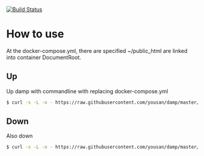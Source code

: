 [![Build Status](https://travis-ci.org/yousan/damp.svg?branch=master)](https://travis-ci.org/yousan/damp)


# How to use

At the docker-compose.yml, there are specified ~/public_html are linked into container DocumentRoot.

## Up
Up damp with commandline with replacing docker-compose.yml
```bash
$ curl -s -L -o - https://raw.githubusercontent.com/yousan/damp/master/docker-compose.yml | sed -e 's/#      - ~\/public_html:\/var\/www\/vhosts/      - ~\/public_html:\/var\/www\/vhosts/g' | docker-compose -f - up
```

## Down
Also down
```bash
$ curl -s -L -o - https://raw.githubusercontent.com/yousan/damp/master/docker-compose.yml | sed -e 's/#      - ~\/public_html:\/var\/www\/vhosts/      - ~\/public_html:\/var\/www\/vhosts/g' | docker-compose -f - down
```